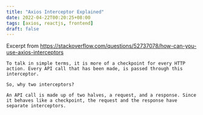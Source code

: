```yaml
---
title: "Axios Interceptor Explained"
date: 2022-04-22T00:20:25+08:00
tags: [axios, reactjs, frontend]
draft: false
---
```


Excerpt from https://stackoverflow.com/questions/52737078/how-can-you-use-axios-interceptors
```
To talk in simple terms, it is more of a checkpoint for every HTTP action. Every API call that has been made, is passed through this interceptor.

So, why two interceptors?

An API call is made up of two halves, a request, and a response. Since it behaves like a checkpoint, the request and the response have separate interceptors.
```
